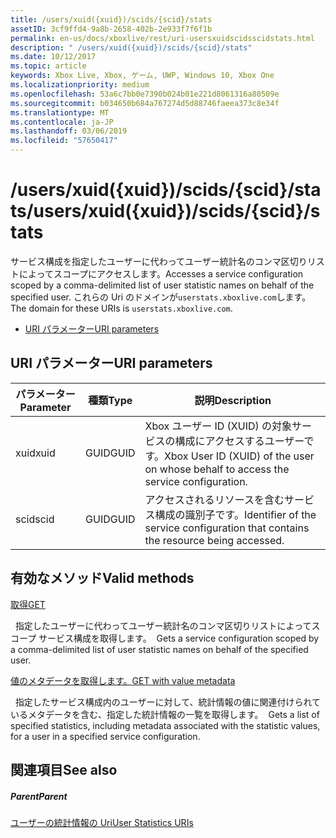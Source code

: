 ```yaml
---
title: /users/xuid({xuid})/scids/{scid}/stats
assetID: 3cf9ffd4-9a8b-2658-402b-2e933f7f6f1b
permalink: en-us/docs/xboxlive/rest/uri-usersxuidscidsscidstats.html
description: " /users/xuid({xuid})/scids/{scid}/stats"
ms.date: 10/12/2017
ms.topic: article
keywords: Xbox Live, Xbox, ゲーム, UWP, Windows 10, Xbox One
ms.localizationpriority: medium
ms.openlocfilehash: 53a6c7bb0e7390b024b01e221d8061316a80509e
ms.sourcegitcommit: b034650b684a767274d5d88746faeea373c8e34f
ms.translationtype: MT
ms.contentlocale: ja-JP
ms.lasthandoff: 03/06/2019
ms.locfileid: "57650417"
---
```

# <a name="usersxuidxuidscidsscidstats"></a><span data-ttu-id="d099d-104">/users/xuid({xuid})/scids/{scid}/stats</span><span class="sxs-lookup"><span data-stu-id="d099d-104">/users/xuid({xuid})/scids/{scid}/stats</span></span>
<span data-ttu-id="d099d-105">サービス構成を指定したユーザーに代わってユーザー統計名のコンマ区切りリストによってスコープにアクセスします。</span><span class="sxs-lookup"><span data-stu-id="d099d-105">Accesses a service configuration scoped by a comma-delimited list of user statistic names on behalf of the specified user.</span></span> <span data-ttu-id="d099d-106">これらの Uri のドメインが`userstats.xboxlive.com`します。</span><span class="sxs-lookup"><span data-stu-id="d099d-106">The domain for these URIs is `userstats.xboxlive.com`.</span></span>
 
  * [<span data-ttu-id="d099d-107">URI パラメーター</span><span class="sxs-lookup"><span data-stu-id="d099d-107">URI parameters</span></span>](#ID4EV)
 
<a id="ID4EV"></a>

 
## <a name="uri-parameters"></a><span data-ttu-id="d099d-108">URI パラメーター</span><span class="sxs-lookup"><span data-stu-id="d099d-108">URI parameters</span></span>
 
| <span data-ttu-id="d099d-109">パラメーター</span><span class="sxs-lookup"><span data-stu-id="d099d-109">Parameter</span></span>| <span data-ttu-id="d099d-110">種類</span><span class="sxs-lookup"><span data-stu-id="d099d-110">Type</span></span>| <span data-ttu-id="d099d-111">説明</span><span class="sxs-lookup"><span data-stu-id="d099d-111">Description</span></span>| 
| --- | --- | --- | 
| <span data-ttu-id="d099d-112">xuid</span><span class="sxs-lookup"><span data-stu-id="d099d-112">xuid</span></span>| <span data-ttu-id="d099d-113">GUID</span><span class="sxs-lookup"><span data-stu-id="d099d-113">GUID</span></span>| <span data-ttu-id="d099d-114">Xbox ユーザー ID (XUID) の対象サービスの構成にアクセスするユーザーです。</span><span class="sxs-lookup"><span data-stu-id="d099d-114">Xbox User ID (XUID) of the user on whose behalf to access the service configuration.</span></span>| 
| <span data-ttu-id="d099d-115">scid</span><span class="sxs-lookup"><span data-stu-id="d099d-115">scid</span></span>| <span data-ttu-id="d099d-116">GUID</span><span class="sxs-lookup"><span data-stu-id="d099d-116">GUID</span></span>| <span data-ttu-id="d099d-117">アクセスされるリソースを含むサービス構成の識別子です。</span><span class="sxs-lookup"><span data-stu-id="d099d-117">Identifier of the service configuration that contains the resource being accessed.</span></span>| 
  
<a id="ID4E4B"></a>

 
## <a name="valid-methods"></a><span data-ttu-id="d099d-118">有効なメソッド</span><span class="sxs-lookup"><span data-stu-id="d099d-118">Valid methods</span></span>

[<span data-ttu-id="d099d-119">取得</span><span class="sxs-lookup"><span data-stu-id="d099d-119">GET</span></span>](uri-usersxuidscidsscidstatsget.md)

<span data-ttu-id="d099d-120">&nbsp;&nbsp;指定したユーザーに代わってユーザー統計名のコンマ区切りリストによってスコープ サービス構成を取得します。</span><span class="sxs-lookup"><span data-stu-id="d099d-120">&nbsp;&nbsp;Gets a service configuration scoped by a comma-delimited list of user statistic names on behalf of the specified user.</span></span>

[<span data-ttu-id="d099d-121">値のメタデータを取得します。</span><span class="sxs-lookup"><span data-stu-id="d099d-121">GET with value metadata</span></span>](uri-usersxuidscidsscidstatsgetvaluemetadata.md)

<span data-ttu-id="d099d-122">&nbsp;&nbsp;指定したサービス構成内のユーザーに対して、統計情報の値に関連付けられているメタデータを含む、指定した統計情報の一覧を取得します。</span><span class="sxs-lookup"><span data-stu-id="d099d-122">&nbsp;&nbsp;Gets a list of specified statistics, including metadata associated with the statistic values, for a user in a specified service configuration.</span></span>
 
<a id="ID4EKC"></a>

 
## <a name="see-also"></a><span data-ttu-id="d099d-123">関連項目</span><span class="sxs-lookup"><span data-stu-id="d099d-123">See also</span></span>
 
<a id="ID4EMC"></a>

 
##### <a name="parent"></a><span data-ttu-id="d099d-124">Parent</span><span class="sxs-lookup"><span data-stu-id="d099d-124">Parent</span></span> 

[<span data-ttu-id="d099d-125">ユーザーの統計情報の Uri</span><span class="sxs-lookup"><span data-stu-id="d099d-125">User Statistics URIs</span></span>](atoc-reference-userstats.md)

   